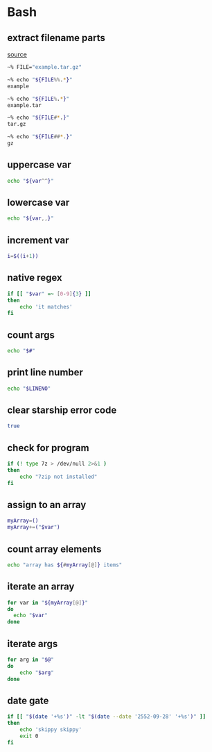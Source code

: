 # Bash

## extract filename parts

[source](https://stackoverflow.com/a/965069)

```bash
~% FILE="example.tar.gz"

~% echo "${FILE%%.*}"
example

~% echo "${FILE%.*}"
example.tar

~% echo "${FILE#*.}"
tar.gz

~% echo "${FILE##*.}"
gz
```

## uppercase var
```bash
echo "${var^^}"
```

## lowercase var
```bash
echo "${var,,}"
```

## increment var
```bash
i=$((i+1))
```

## native regex
```bash
if [[ "$var" =~ [0-9]{3} ]]
then
    echo 'it matches'
fi
```

## count args
```bash
echo "$#"
```

## print line number
```bash
echo "$LINENO"
```

## clear starship error code
```bash
true
```

## check for program
```bash
if (! type 7z > /dev/null 2>&1 )
then
    echo "7zip not installed"
fi
```

## assign to an array
```bash
myArray=() 
myArray+=("$var")
```

## count array elements
```bash
echo "array has ${#myArray[@]} items"
```

## iterate an array
```bash
for var in "${myArray[@]}"
do
  echo "$var"
done
```

## iterate args
```bash
for arg in "$@"
do
    echo "$arg"
done
```

## date gate
```bash
if [[ "$(date '+%s')" -lt "$(date --date '2552-09-28' '+%s')" ]]
then
	echo 'skippy skippy'
	exit 0
fi
```
